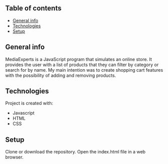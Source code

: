 ## Table of contents
* [General info](#general-info)
* [Technologies](#technologies)
* [Setup](#setup)

## General info
MediaExperts is a JavaScript program that simulates an online store. It provides the user with a list of products that they can filter by category or search for by name. My main intention was to create shopping cart features with the possibility of adding and removing products.
	
## Technologies
Project is created with:
* Javascript
* HTML
* CSS
	
## Setup
Clone or download the repository.
Open the index.html file in a web browser.

